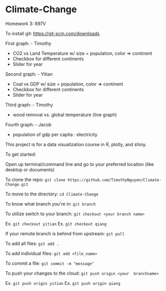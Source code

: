# Climate-Change
Homework 3: 697V

To install git: https://git-scm.com/downloads

First graph: - Timothy
- CO2 vs Land Temperature w/ size = population, color => continent
- Checkbox for different continents
- Slider for year

Second graph: - Yitian
- Coal vs GDP w/ size = population, color => continent
- Checkbox for different continents
- Slider for year

Third graph: - Timothy
- wood removal vs. global temperature (line graph)

Fourth graph: - Jacob
- population of gdp per capita : electricity

This project is for a data visualization course in R, plotly, and shiny.

To get started:

Open up terminal/command line and go to your preferred location (like desktop or documents)

To clone the repo:
`git clone https://github.com/TimothyNguyen/Climate-Change.git`

To move to the directory:
`cd Climate-Change`

To know what branch you're in:
`git branch`


To utilize switch to your branch:
`git checkout <your branch name>`

Ex. `git checkout yitian`
Ex. `git checkout qiang`

If your remote branch is behind from upstream:
`git pull`

To add all files:
`git add .`

To add individual files:
`git add <file_name>`

To commit a file:
`git commit -m "message"`

To push your changes to the cloud:
`git push origin <your  branchname>`

Ex. `git push origin yitian`
Ex. `git push origin qiang`
